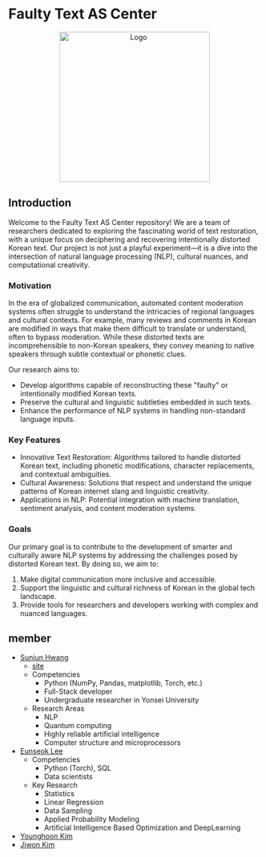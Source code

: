 # Faulty Text AS Center
<p align="center">
  <img src="https://i.imgur.com/jMHq50m.png" alt="Logo" width=300/>
</p>

## Introduction

Welcome to the Faulty Text AS Center repository! We are a team of researchers dedicated to exploring the fascinating world of text restoration, with a unique focus on deciphering and recovering intentionally distorted Korean text. Our project is not just a playful experiment—it is a dive into the intersection of natural language processing (NLP), cultural nuances, and computational creativity.

### Motivation

In the era of globalized communication, automated content moderation systems often struggle to understand the intricacies of regional languages and cultural contexts. For example, many reviews and comments in Korean are modified in ways that make them difficult to translate or understand, often to bypass moderation. While these distorted texts are incomprehensible to non-Korean speakers, they convey meaning to native speakers through subtle contextual or phonetic clues.

Our research aims to:
- Develop algorithms capable of reconstructing these "faulty" or intentionally modified Korean texts.
- Preserve the cultural and linguistic subtleties embedded in such texts.
- Enhance the performance of NLP systems in handling non-standard language inputs.

### Key Features
- Innovative Text Restoration: Algorithms tailored to handle distorted Korean text, including phonetic modifications, character replacements, and contextual ambiguities.
- Cultural Awareness: Solutions that respect and understand the unique patterns of Korean internet slang and linguistic creativity.
- Applications in NLP: Potential integration with machine translation, sentiment analysis, and content moderation systems.

### Goals
Our primary goal is to contribute to the development of smarter and culturally aware NLP systems by addressing the challenges posed by distorted Korean text. By doing so, we aim to:
1. Make digital communication more inclusive and accessible.
2. Support the linguistic and cultural richness of Korean in the global tech landscape.
3. Provide tools for researchers and developers working with complex and nuanced languages.

## member
- [Sunjun Hwang](https://github.com/justinbrianhwang)
  - [site](https://sites.google.com/view/seonjunhwang/home)
  - Competencies
      - Python (NumPy, Pandas, matplotlib, Torch, etc.)
      - Full-Stack developer
      - Undergraduate researcher in Yonsei University
  - Research Areas
      - NLP
      - Quantum computing
      - Highly reliable artificial intelligence
      - Computer structure and microprocessors
- [Eunseok Lee](https://github.com/EunseokLee03)
  - Competencies
    - Python (Torch), SQL
    - Data scientists
  - Key Research
    - Statistics
    - Linear Regression
    - Data Sampling
    - Applied Probability Modeling
    - Artificial Intelligence Based Optimization and DeepLearning
- [Younghoon Kim](https://github.com/hnskyh1103)
- [Jiwon Kim](https://github.com/jwkim246029)


